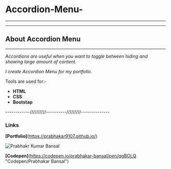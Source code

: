# Accordion-Menu-

---
---

## __About Accordion Menu__
___

_Accordions are useful when you want to toggle between hiding and showing large amount of content._


_I create Accordion Menu for my portfolio._

Tools are used for:-
* __HTML__
* __CSS__
* __Bootstap__
  
------------//////////----------/////////--------------
### Links

**[Portfolio]**(https://prabhakar9107.github.io/)

 ![Prabhakr Kumar Bansal](https://res.cloudinary.com/djnxdb9dr/image/upload/v1547477658/41955085_2229675423936147_1220212264766799872_o.jpg)
 
 **[Codepen]**(https://codepen.io/prabhakar-bansal/pen/qgBOLQ "Codepen/Prabhakar Bansal")
    

  






